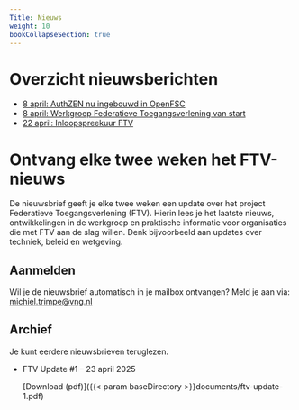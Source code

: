 ```yaml
---
Title: Nieuws
weight: 10
bookCollapseSection: true
---
```


# Overzicht nieuwsberichten

- [8 april: AuthZEN nu ingebouwd in OpenFSC](20250408AuthZENinOpenFSC)
- [8 april: Werkgroep Federatieve Toegangsverlening van start](20250408WerkgroepVanStart)
- [22 april: Inloopspreekuur FTV](20250422Inloopspreekuur) 

# Ontvang elke twee weken het FTV-nieuws

De nieuwsbrief geeft je elke twee weken een update over het project Federatieve Toegangsverlening (FTV). Hierin lees je het laatste nieuws, ontwikkelingen in de werkgroep en praktische informatie voor organisaties die met FTV aan de slag willen. Denk bijvoorbeeld aan updates over techniek, beleid en wetgeving.

## Aanmelden

Wil je de nieuwsbrief automatisch in je mailbox ontvangen? Meld je aan via:
michiel.trimpe@vng.nl

## Archief

Je kunt eerdere nieuwsbrieven teruglezen.

- FTV Update #1 – 23 april 2025
  
  [Download (pdf)]({{< param baseDirectory >}}documents/ftv-update-1.pdf)